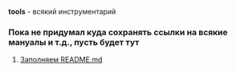 **tools** - всякий инструментарий

### Пока не придумал куда сохранять ссылки на всякие мануалы и т.д., пусть будет тут
1. [Заполняем README.md](http://webdesign.ru.net/article/pravila-oformleniya-fayla-readmemd-na-github.html)